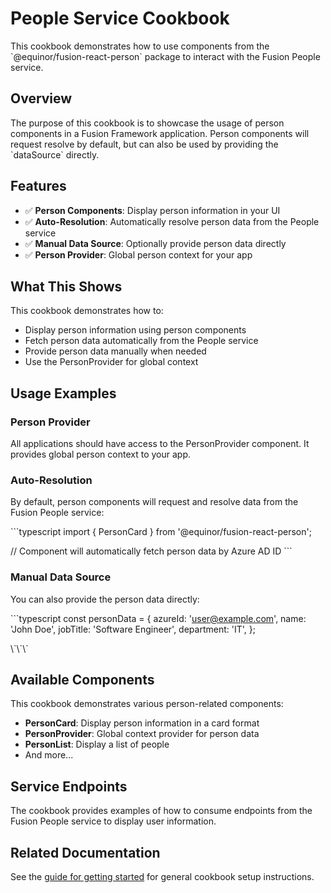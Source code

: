 # People Service Cookbook

This cookbook demonstrates how to use components from the \`@equinor/fusion-react-person\` package to interact with the Fusion People service.

## Overview

The purpose of this cookbook is to showcase the usage of person components in a Fusion Framework application. Person components will request resolve by default, but can also be used by providing the \`dataSource\` directly.

## Features

- ✅ **Person Components**: Display person information in your UI
- ✅ **Auto-Resolution**: Automatically resolve person data from the People service
- ✅ **Manual Data Source**: Optionally provide person data directly
- ✅ **Person Provider**: Global person context for your app

## What This Shows

This cookbook demonstrates how to:
- Display person information using person components
- Fetch person data automatically from the People service
- Provide person data manually when needed
- Use the PersonProvider for global context

## Usage Examples

### Person Provider

All applications should have access to the PersonProvider component. It provides global person context to your app.

### Auto-Resolution

By default, person components will request and resolve data from the Fusion People service:

\`\`\`typescript
import { PersonCard } from '@equinor/fusion-react-person';

// Component will automatically fetch person data by Azure AD ID
<PersonCard azureId="user@example.com" />
\`\`\`

### Manual Data Source

You can also provide the person data directly:

\`\`\`typescript
const personData = {
  azureId: 'user@example.com',
  name: 'John Doe',
  jobTitle: 'Software Engineer',
  department: 'IT',
};

<PersonCard dataSource={personData} />
\`\`\`

## Available Components

This cookbook demonstrates various person-related components:
- **PersonCard**: Display person information in a card format
- **PersonProvider**: Global context provider for person data
- **PersonList**: Display a list of people
- And more...

## Service Endpoints

The cookbook provides examples of how to consume endpoints from the Fusion People service to display user information.

## Related Documentation

See the [guide for getting started](../README.md#getting-started) for general cookbook setup instructions.
